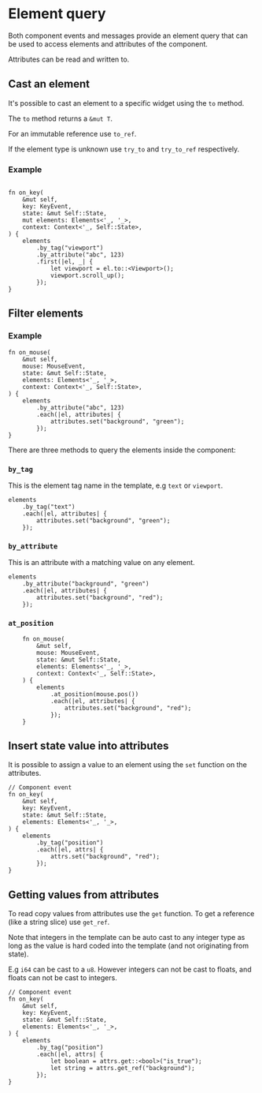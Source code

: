 # Element query

Both component events and messages provide an element query that can be used to
access elements and attributes of the component.

Attributes can be read and written to.

## Cast an element

It's possible to cast an element to a specific widget using the `to` method.

The `to` method returns a `&mut T`.

For an immutable reference use `to_ref`.

If the element type is unknown use `try_to` and `try_to_ref` respectively.

### Example

```rust,ignore

fn on_key(
    &mut self,
    key: KeyEvent,
    state: &mut Self::State,
    mut elements: Elements<'_, '_>,
    context: Context<'_, Self::State>,
) {
    elements
        .by_tag("viewport")
        .by_attribute("abc", 123)
        .first(|el, _| {
            let viewport = el.to::<Viewport>();
            viewport.scroll_up();
        });
}
```

## Filter elements

### Example

```rust,ignore
fn on_mouse(
    &mut self,
    mouse: MouseEvent,
    state: &mut Self::State,
    elements: Elements<'_, '_>,
    context: Context<'_, Self::State>,
) { 
    elements
        .by_attribute("abc", 123)
        .each(|el, attributes| {
            attributes.set("background", "green");
        });
}
```

There are three methods to query the elements inside the component:

### `by_tag`

This is the element tag name in the template, e.g `text` or `viewport`.

```rust, ignore
elements
    .by_tag("text")
    .each(|el, attributes| {
        attributes.set("background", "green");
    });
```

### `by_attribute`

This is an attribute with a matching value on any element.

```rust, ignore
elements
    .by_attribute("background", "green")
    .each(|el, attributes| {
        attributes.set("background", "red");
    });
```

### `at_position`

```rust, ignore
    fn on_mouse(
        &mut self,
        mouse: MouseEvent,
        state: &mut Self::State,
        elements: Elements<'_, '_>,
        context: Context<'_, Self::State>,
    ) {
        elements
            .at_position(mouse.pos())
            .each(|el, attributes| {
                attributes.set("background", "red");
            });
    }

```

## Insert state value into attributes

It is possible to assign a value to an element using the `set` function on the
attributes.

```rust,ignore
// Component event
fn on_key(
    &mut self,
    key: KeyEvent,
    state: &mut Self::State,
    elements: Elements<'_, '_>,
) { 
    elements
        .by_tag("position")
        .each(|el, attrs| {
            attrs.set("background", "red");
        });
}
```

## Getting values from attributes

To read copy values from attributes use the `get` function.
To get a reference (like a string slice) use `get_ref`.

Note that integers in the template can be auto cast to any integer type as long
as the value is hard coded into the template (and not originating from state).

E.g `i64` can be cast to a `u8`.
However integers can not be cast to floats, and floats can not be cast to
integers.

```rust,ignore
// Component event
fn on_key(
    &mut self,
    key: KeyEvent,
    state: &mut Self::State,
    elements: Elements<'_, '_>,
) { 
    elements
        .by_tag("position")
        .each(|el, attrs| {
            let boolean = attrs.get::<bool>("is_true");
            let string = attrs.get_ref("background");
        });
}
```
